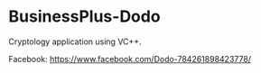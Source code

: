 # BusinessPlus-Dodo
Cryptology application using VC++.

Facebook: https://www.facebook.com/Dodo-784261898423778/
